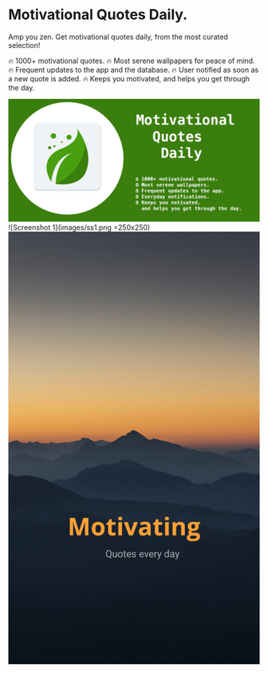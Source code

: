 # Motivational Quotes Daily.

Amp you zen. Get motivational quotes daily, from the most curated selection!

  🔥 1000+ motivational quotes.
  🔥 Most serene wallpapers for peace of mind.
  🔥 Frequent updates to the app and the database.
  🔥 User notified as soon as a new quote is added.
  🔥 Keeps you motivated, and helps you get through the day.

![Banner](images/motivationalquotebanner.png)
![Screenshot 1](images/ss1.png =250x250)
![Screenshot 2](images/ss2.png)
